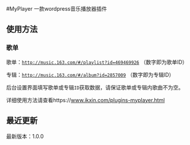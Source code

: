 #MyPlayer
一款wordpress音乐播放器插件

## 使用方法

### 歌单

歌单：<code>http://music.163.com/#/playlist?id=469469926</code> （数字即为歌单ID）

专辑：<code>http://music.163.com/#/album?id=2857009</code> （数字即为专辑ID）

后台设置界面填写歌单或专辑<code>ID</code>获取数据，请保证歌单或专辑内歌曲不为空。

详细使用方法请查看https://www.ikxin.com/plugins-myplayer.html

## 最近更新

最新版本：1.0.0